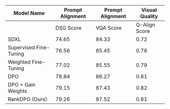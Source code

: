 | Model Name | Prompt Alignment | Prompt Alignment | Visual Quality |
| --- | --- | --- | --- |
|  | DSG Score | VQA Score | Q-Align Score |
| SDXL | 74.65 | 84.33 | 0.72 |
| Supervised Fine-Tuning | 76.56 | 85.45 | 0.78 |
| Weighted Fine-Tuning | 77.02 | 85.55 | 0.79 |
| DPO | 78.84 | 86.27 | 0.81 |
| DPO + Gain Weights | 79.15 | 87.43 | 0.82 |
| RankDPO (Ours) | 79.26 | 87.52 | 0.81 |
